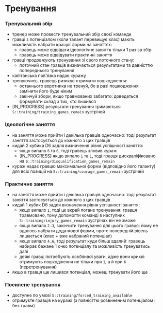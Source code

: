 
# Тренування


### Тренувальний збір
* тренер може провести тренувальний збір своєї команди
* гравці з потенціалом (коли талант перевищує клас) мають можливість набрати кращої форми на заняттях:
  * гравець може відвідати ідеологічне заняття тільки 1 раз за збір
  * гравець може відвідувати практичні заняття
* гравці продовжують тренування зі свого поточного стану:
  * поточний стан гравців визначається результатами та давністтю попереднього тренування
* капітанська пов'язка надає куражу
* тренуючись, гравець ризикує отримати пошкодження:
  * останнього воротника не тренуй, бо в разі пошкодження замінити його буде ніким
  * закінчуй збори, якщо травмованих забагато: доведеться формувати склад з тих, хто лишився
* [IN_PROGRESS] результати тренування тримаються `S::training/training_games_remain` зустрічей


### Ідеологічне заняття
* на заняття може прийти і декілька гравців одночасно: тоді результат заняття застосується до кожного з цих гравців
* кидай 2 кубика D6 задля визначення рівня успішності заняття:
    * якщо випало `6` та `6`, тоді гравець зловив кураж
    * [IN_PROGRESS] якщо випало `1` та `1`, тоді гравця дискваліфіковано на `S::training/disqualification_games_remain`
* кураж надає гравцю максимальної форми (відповідно його таланту) для всіх позицій на `S::training/courage_games_remain` зустрічей


### Практичне заняття
* на заняття може прийти і декілька гравців одночасно: тоді результат заняття застосується до кожного з цих гравців
* кидай 1 кубик D6 задля визначення рівня успішності заняття:
	* якщо випало `1`, тоді це вкрай погане тренування: гравця травмовано, тому допомогти команді в наступних `S::training/injury_games_remain` зустрічах він не зможе
	* якщо випало `2`..`3`, закінчити тренування для цього гравця: йому не вдалось набрати додаткової форми, проте попередній рівень лишається (клас + вже набраний потенціал)
	* якщо випало `4`..`6`, тоді результат куди більш вдалий: гравець набирає бажане 1 очко потенціалу та можливість тренуватись далі
	* деякі гравці потребують особливої уваги, адже вони крихкі: отримують пошкодження не тільки при `1`, а й при `6` (перетренування)
* якщо в гравця ще лишився потенціал, можеш тренувати його ще


### Посилене тренування
* доступне по умові `S::training/forced_training_available`
* отримуєте гравців на куражі (з повністтю розвиненим потенціалом і без травм)

